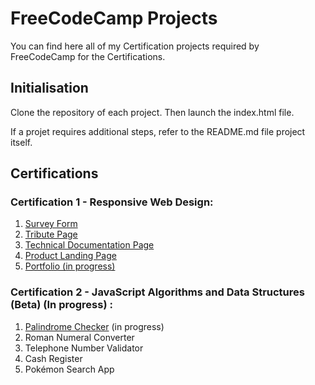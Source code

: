 ﻿# FreeCodeCamp Projects
 
You can find here all of my Certification projects required by FreeCodeCamp for the Certifications.

## Initialisation 
Clone the repository of each project. Then launch the index.html file.

If a projet requires additional steps, refer to the README.md file project itself.

## Certifications

### Certification 1 - Responsive Web Design: 

1. [Survey Form](https://github.com/benhartdev/Freecodecamp-Projects/blob/1c7debc4d23e1a2fedc9bb4285af7f0e2487b020/Certif%20-%20Responsive%20Web%20Design/Project%201%20Survey%20Form/index.html)
2. [Tribute Page](https://github.com/benhartdev/Freecodecamp-Projects/blob/a18624c9fe18c6d81df608ef0f9dcf48fb3efd4a/Certif%20-%20Responsive%20Web%20Design/Project%202%20Tribute%20Page/index.html)
3. [Technical Documentation Page](https://github.com/benhartdev/Freecodecamp-Projects/blob/a18624c9fe18c6d81df608ef0f9dcf48fb3efd4a/Certif%20-%20Responsive%20Web%20Design/Project%203%20Doc%20technique/index.html)
4. [Product Landing Page](https://github.com/benhartdev/Freecodecamp-Projects/blob/a18624c9fe18c6d81df608ef0f9dcf48fb3efd4a/Certif%20-%20Responsive%20Web%20Design/Project%204%20Landing%20page/index.html)
5. [Portfolio (in progress)](https://github.com/benhartdev/Freecodecamp-Projects/blob/a18624c9fe18c6d81df608ef0f9dcf48fb3efd4a/Certif%20-%20Responsive%20Web%20Design/Project%205%20Portefolio/index.html)

### Certification 2 - JavaScript Algorithms and Data Structures (Beta) (In progress) :

1. [Palindrome Checker]() (in progress)
2. Roman Numeral Converter 
3. Telephone Number Validator
4. Cash Register
5. Pokémon Search App

